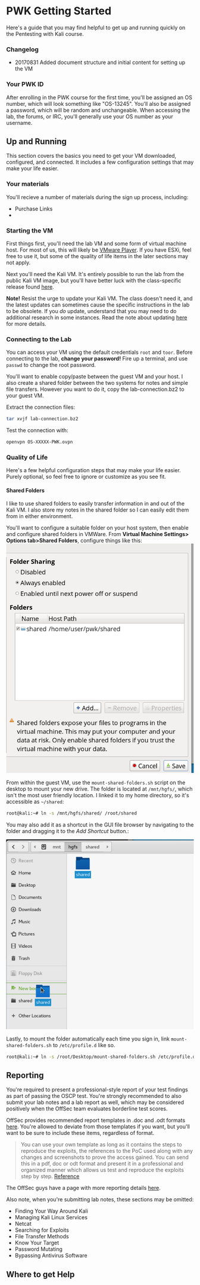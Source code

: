 # PWK Getting Started

Here's a guide that you may find helpful to get up and running quickly on the Pentesting with Kali course.

### Changelog
- 20170831 Added document structure and initial content for setting up the VM

### Your PWK ID

After enrolling in the PWK course for the first time, you'll be assigned an OS number, which will look something like "OS-13245".  You'll also be assigned a password, which will be random and unchangeable.  When accessing the lab, the forums, or IRC, you'll generally use your OS number as your username.  

## Up and Running

This section covers the basics you need to get your VM downloaded, configured, and connected.  It includes a few configuration settings that may make your life easier.

### Your materials
You'll recieve a number of materials during the sign up process, including:
- Purchase Links
- 

### Starting the VM

First things first, you'll need the lab VM and some form of virtual machine host.  For most of us, this will likely be [VMware Player](https://www.vmware.com/products/player/playerpro-evaluation.html).  If you have ESXi, feel free to use it, but some of the quality of life items in the later sections may not apply.  

Next you'll need the Kali VM.  It's entirely possible to run the lab from the public Kali VM image, but you'll have better luck with the class-specific release found [here](https://support.offensive-security.com/#!pwk-kali-vm.md). 

**Note!** Resist the urge to update your Kali VM.  The class doesn't need it, and the latest updates can sometimes cause the specific instructions in the lab to be obsolete.  If you *do* update, understand that you may need to do additional research in some instances.  Read the note about updating [here](https://support.offensive-security.com/#!pwk-kali-vm.md#Updating_the_PWK_VM) for more details.


### Connecting to the Lab

You can access your VM using the default credentials `root` and `toor`.  Before connecting to the lab, **change your password!**  Fire up a terminal, and use `passwd` to change the root password.

You'll want to enable copy/paste between the guest VM and your host.  I also create a shared folder between the two systems for notes and simple file transfers.  However you want to do it, copy the lab-connection.bz2 to your guest VM.

Extract the connection files:
```bash
tar xvjf lab-connection.bz2
```

Test the connection with:
```bash
openvpn OS-XXXXX-PWK.ovpn
```

### Quality of Life
Here's a few helpful configuration steps that may make your life easier. Purely optional, so feel free to ignore or customize as you see fit. 

#### Shared Folders
I like to use shared folders to easily transfer information in and out of the Kali VM.  I also store my notes in the shared folder so I can easily edit them from in either environment.  

You'll want to configure a suitable folder on your host system, then enable and configure shared folders in VMWare.  From **Virtual Machine Settings> Options tab>Shared Folders**, configure things like this:
![vmware settings](images/shared-folder-settings.png)

From within the guest VM, use the `mount-shared-folders.sh` script on the desktop to mount your new drive.  The folder is located at `/mnt/hgfs/`, which isn't the most user friendly location.  I linked it to my home directory, so it's accessible as `~/shared`:

```bash
root@kali:~# ln -s /mnt/hgfs/shared/ /root/shared
```

You may also add it as a shortcut in the GUI file browser by navigating to the folder and dragging it to the *Add Shortcut* button.:

![shared folder shortcut](images/shared-folder-shortcut.png)

Lastly, to mount the folder automatically each time you sign in, link `mount-shared-folders.sh` to `/etc/profile.d` like so.

```bash
root@kali:~# ln -s /root/Desktop/mount-shared-folders.sh /etc/profile.d/
```

## Reporting

You're required to present a professional-style report of your test findings as part of passing the OSCP test.  You're strongly recommended to also submit your lab notes and a lab report as well, which may be considered positively when the OffSec team evaluates borderline test scores.

OffSec provides recommended report templates in .doc and .odt formats [here](https://forums.offensive-security.com/showthread.php?t=2225).  You're allowed to deviate from those templates if you want, but you'll want to be sure to include these items, regardless of format.

> You can use your own template as long as it contains the steps to reproduce the exploits, the references to the PoC used along with any changes and screenshots to prove the access gained. You can send this in a pdf, doc or odt format and present it in a professional and organized manner which allows us test and reproduce the exploits step by step.
[Reference](https://forums.offensive-security.com/showthread.php?t=2225&p=12065#post12065)

The OffSec guys have a page with more reporting details [here](https://support.offensive-security.com/#!pwk-reporting.md).

Also note, when you're submitting lab notes, these sections may be omitted:
- Finding Your Way Around Kali
- Managing Kali Linux Services
- Netcat
- Searching for Exploits
- File Transfer Methods
- Know Your Target
- Password Mutating
- Bypassing Antivirus Software

## Where to get Help




